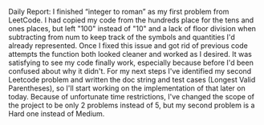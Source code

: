 Daily Report: I finished “integer to roman” as my first problem from LeetCode. I had copied my code from the hundreds place for the tens and ones places, but left "100" instead of "10" and a lack of floor division when subtracting from num to keep track of the symbols and quantities I'd already represented. Once I fixed this issue and got rid of previous code attempts the function both looked cleaner and worked as I desired. It was satisfying to see my code finally work, especially because before I'd been confused about why it didn't. For my next steps I've identified my second Leetcode problem and written the doc string and test cases (Longest Valid Parentheses), so I'll start working on the implementation of that later on today. Because of unfortunate time restrictions, I've changed the scope of the project to be only 2 problems instead of 5, but my second problem is a Hard one instead of Medium. 
